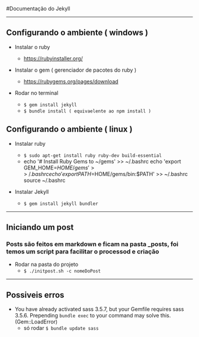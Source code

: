 #Documentação do Jekyll

---

## Configurando o ambiente ( windows )

* Instalar o ruby 
    - https://rubyinstaller.org/

* Instalar o gem ( gerenciador de pacotes do ruby )
    - https://rubygems.org/pages/download

* Rodar no terminal
    - `$ gem install jekyll`
    - `$ bundle install ( equivaelente ao npm install )`


## Configurando o ambiente ( linux )

* Instalar ruby
    - `$ sudo apt-get install ruby ruby-dev build-essential`
    - echo '# Install Ruby Gems to ~/gems' >> ~/.bashrc
echo 'export GEM_HOME=$HOME/gems' >> ~/.bashrc
echo 'export PATH=$HOME/gems/bin:$PATH' >> ~/.bashrc
source ~/.bashrc

* Instalar Jekyll
    - `$ gem install jekyll bundler`
---

## Iniciando um post

### Posts são feitos em markdown e ficam na pasta _posts, foi temos um script para facilitar o processod e criação

* Rodar na pasta do projeto
    - `$ ./initpost.sh -c nomeDoPost`

---

## Possiveis erros
* You have already activated sass 3.5.7, but your Gemfile requires sass 3.5.6. Prepending `bundle exec` to your command may solve this. (Gem::LoadError)
    - só rodar `$ bundle update sass` 